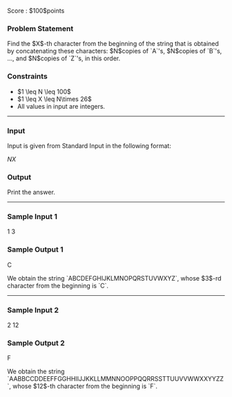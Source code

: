 
<div>

<span>

<span>

<p>
Score : $100$points
</p>

<div>

<section>

### **Problem Statement**

<p>
Find the $X$-th character from the beginning of the string that is obtained by concatenating these characters: $N$copies of `A`'s, $N$copies of `B`'s, …, and $N$copies of `Z`'s, in this order.
</p>

</section>

</div>

<div>

<section>

### **Constraints**

<ul>

<li>
$1 \leq N \leq 100$
</li>

<li>
$1 \leq X \leq N\times 26$
</li>

<li>
All values in input are integers.
</li>

</ul>

</section>

</div>

---

<div>

<div>

<section>

### **Input**

<p>
Input is given from Standard Input in the following format:
</p>

<div>

$N$$X$
</div>

</section>

</div>

<div>

<section>

### **Output**

<p>
Print the answer.
</p>

</section>

</div>

</div>

---

<div>

<section>

### **Sample Input 1**

<div>

1 3

</div>

</section>

</div>

<div>

<section>

### **Sample Output 1**

<div>

C

</div>

<p>
We obtain the string `ABCDEFGHIJKLMNOPQRSTUVWXYZ`, whose $3$-rd character from the beginning is `C`.
</p>

</section>

</div>

---

<div>

<section>

### **Sample Input 2**

<div>

2 12

</div>

</section>

</div>

<div>

<section>

### **Sample Output 2**

<div>

F

</div>

<p>
We obtain the string `AABBCCDDEEFFGGHHIIJJKKLLMMNNOOPPQQRRSSTTUUVVWWXXYYZZ`, whose $12$-th character from the beginning is `F`.
</p>

</section>

</div>

</span>

</span>

</div>
